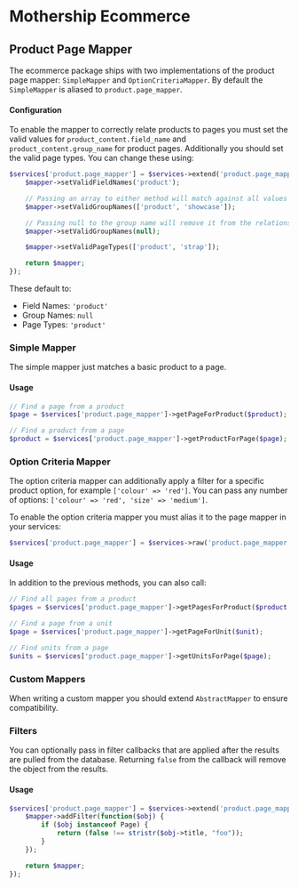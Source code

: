 Mothership Ecommerce
===

Product Page Mapper
---

The ecommerce package ships with two implementations of the product page mapper: `SimpleMapper` and
`OptionCriteriaMapper`. By default the `SimpleMapper` is aliased to `product.page_mapper`.

#### Configuration

To enable the mapper to correctly relate products to pages you must set the valid values for
`product_content.field_name` and `product_content.group_name` for product pages. Additionally you should set the valid
page types. You can change these using:

```php
$services['product.page_mapper'] = $services->extend('product.page_mapper', function($mapper, $c) {
	$mapper->setValidFieldNames('product');

	// Passing an array to either method will match against all values
	$mapper->setValidGroupNames(['product', 'showcase']);

	// Passing null to the group name will remove it from the relationship
	$mapper->setValidGroupNames(null);

	$mapper->setValidPageTypes(['product', 'strap']);

	return $mapper;
});
```

These default to:

- Field Names: `'product'`
- Group Names: `null`
- Page Types: `'product'`


### Simple Mapper

The simple mapper just matches a basic product to a page.

#### Usage

```php
// Find a page from a product
$page = $services['product.page_mapper']->getPageForProduct($product);

// Find a product from a page
$product = $services['product.page_mapper']->getProductForPage($page);
```


### Option Criteria Mapper

The option criteria mapper can additionally apply a filter for a specific product option, for example `['colour' => 'red']`. You can pass any number of options: `['colour' => 'red', 'size' => 'medium']`.

To enable the option criteria mapper you must alias it to the page mapper in your services:

```php
$services['product.page_mapper'] = $services->raw('product.page_mapper.option_criteria');
```

#### Usage

In addition to the previous methods, you can also call:

```php
// Find all pages from a product
$pages = $services['product.page_mapper']->getPagesForProduct($product, ['colour' => 'red']);

// Find a page from a unit
$page = $services['product.page_mapper']->getPageForUnit($unit);

// Find units from a page
$units = $services['product.page_mapper']->getUnitsForPage($page);
```


### Custom Mappers

When writing a custom mapper you should extend `AbstractMapper` to ensure compatibility.


### Filters

You can optionally pass in filter callbacks that are applied after the results are pulled from the database. Returning `false` from the callback will remove the object from the results.

#### Usage

```php
$services['product.page_mapper'] = $services->extend('product.page_mapper', function($mapper, $c) {
	$mapper->addFilter(function($obj) {
		if ($obj instanceof Page) {
			return (false !== stristr($obj->title, "foo"));
		}
	});

	return $mapper;
});
```